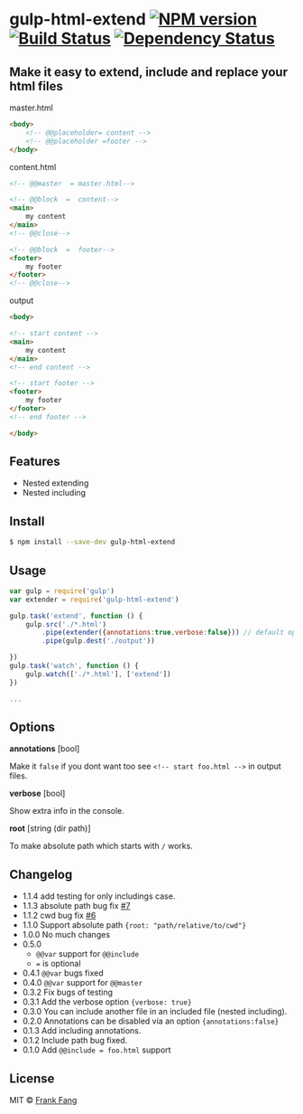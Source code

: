 # gulp-html-extend [![NPM version][npm-image]][npm-url] [![Build Status][travis-image]][travis-url] [![Dependency Status][depstat-image]][depstat-url]

## Make it easy to extend, include and replace your html files

master.html

```html
<body>
    <!-- @@placeholder= content -->
    <!-- @@placeholder =footer -->
</body>
```

content.html

```html
<!-- @@master  = master.html-->

<!-- @@block  =  content-->
<main>
    my content
</main>
<!-- @@close-->

<!-- @@block  =  footer-->
<footer>
    my footer
</footer>
<!-- @@close-->

```

output

```html
<body>

<!-- start content -->
<main>
    my content
</main>
<!-- end content -->

<!-- start footer -->
<footer>
    my footer
</footer>
<!-- end footer -->

</body>
```

## Features

* Nested extending
* Nested including

## Install

```sh
$ npm install --save-dev gulp-html-extend
```


## Usage

```js
var gulp = require('gulp')
var extender = require('gulp-html-extend')

gulp.task('extend', function () {
    gulp.src('./*.html')
        .pipe(extender({annotations:true,verbose:false})) // default options
        .pipe(gulp.dest('./output'))

})
gulp.task('watch', function () {
    gulp.watch(['./*.html'], ['extend'])
})

...
```


## Options

**annotations** [bool]

Make it `false` if you dont want too see `<!-- start foo.html -->` in output files.

**verbose** [bool]

Show extra info in the console.

**root** [string (dir path)]

To make absolute path which starts with `/` works.

## Changelog
* 1.1.4 add testing for only includings case.
* 1.1.3 absolute path bug fix [#7](https://github.com/FrankFang/gulp-html-extend/issues/7)
* 1.1.2 cwd bug fix [#6](https://github.com/FrankFang/gulp-html-extend/issues/6)
* 1.1.0 Support absolute path `{root: "path/relative/to/cwd"}`
* 1.0.0 No much changes
* 0.5.0
    * `@@var` support for `@@include`
    * `=` is optional
* 0.4.1 `@@var` bugs fixed
* 0.4.0 `@@var` support for `@@master`
* 0.3.2 Fix bugs of testing
* 0.3.1 Add the verbose option `{verbose: true}`
* 0.3.0 You can include another file in an included file (nested including).
* 0.2.0 Annotations can be disabled via an option `{annotations:false}`
* 0.1.3 Add including annotations.
* 0.1.2 Include path bug fixed.
* 0.1.0 Add `@@include = foo.html` support

## License

MIT &copy; [Frank Fang](http://frankfang.com)


[npm-url]: https://npmjs.org/package/gulp-html-extend
[npm-image]: https://badge.fury.io/js/gulp-html-extend.svg
[travis-url]: https://travis-ci.org/FrankFang/gulp-html-extend
[travis-image]: https://travis-ci.org/FrankFang/gulp-html-extend.svg?branch=master
[coveralls-url]: https://coveralls.io/r/FrankFang/gulp-html-extend
[coveralls-image]: https://coveralls.io/repos/FrankFang/gulp-html-extend/badge.png
[depstat-url]: https://david-dm.org/FrankFang/gulp-html-extend
[depstat-image]: https://david-dm.org/FrankFang/gulp-html-extend.svg
